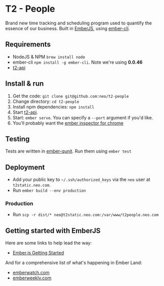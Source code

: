 # T2 - People

Brand new time tracking and scheduling program used to quantify the essence of our business. Built
in [EmberJS](http://emberjs.com), using [ember-cli](http://www.ember-cli.com).

## Requirements

* NodeJS & NPM `brew install node`
* ember-cli `npm install -g ember-cli`.  Note we're using **0.0.46**
* [t2-api](http://github.com/neo/t2-api)


## Install & run

1. Get the code: `git clone git@github.com:neo/t2-people`
1. Change directory: `cd t2-people`
1. Install npm dependencies: `npm install`
1. Start [t2-api](https://github.com/neo/t2-api#start-the-server).
1. Start: `ember serve`.  You can specify a `--port` argument if you'd like.
1. You'll probably want the [ember inspector for chrome](https://chrome.google.com/webstore/detail/ember-inspector/bmdblncegkenkacieihfhpjfppoconhi)
## Testing

Tests are written in [ember-qunit](https://github.com/rwjblue/ember-qunit).
Run them using `ember test`

## Deployment

* Add your public key to `~/.ssh/authorized_keys` via the `neo` user at `t2static.neo.com`.
* Run `ember build --env production`

### Production

* Run `scp -r dist/* neo@t2static.neo.com:/var/www/t2people.neo.com`

## Getting started with EmberJS

Here are some links to help lead the way:

- [Ember.js Getting Started](http://emberjs.com/guides/getting-started/)

And for a comprehensive list of what's happening in Ember Land:

- [emberwatch.com](http://emberwatch.com/)
- [emberweekly.com](http://emberweekly.com/)
